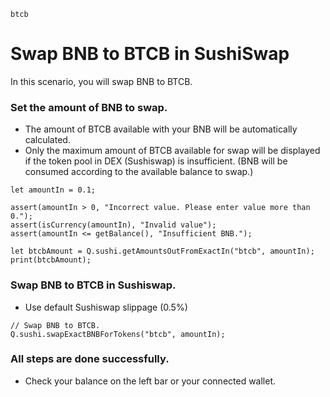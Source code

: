 ```meta-Currency
btcb
```

# Swap BNB to BTCB in SushiSwap

In this scenario, you will swap BNB to BTCB.

### Set the amount of BNB to swap.

- The amount of BTCB available with your BNB will be automatically calculated.
- Only the maximum amount of BTCB available for swap will be displayed if the token pool in DEX (Sushiswap) is insufficient. (BNB will be consumed according to the available balance to swap.)

```input-Dynamic BNB
let amountIn = 0.1;
```

```input-Verify
assert(amountIn > 0, "Incorrect value. Please enter value more than 0.");
assert(isCurrency(amountIn), "Invalid value");
assert(amountIn <= getBalance(), "Insufficient BNB.");
```

```output-Dynamic BTCB
let btcbAmount = Q.sushi.getAmountsOutFromExactIn("btcb", amountIn);
print(btcbAmount);
```

### Swap BNB to BTCB in Sushiswap.

- Use default Sushiswap slippage (0.5%)

```taster
// Swap BNB to BTCB.
Q.sushi.swapExactBNBForTokens("btcb", amountIn);
```

### All steps are done successfully.

- Check your balance on the left bar or your connected wallet.
